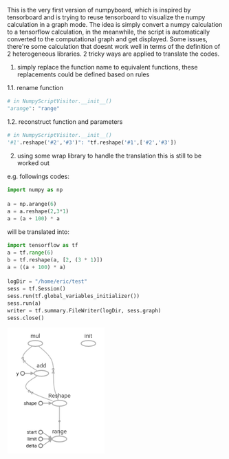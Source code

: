 This is the very first version of numpyboard, which is inspired by tensorboard and is trying to reuse tensorboard to visualize the numpy calculation in a graph mode.
The idea is simply convert a numpy calculation to a tensorflow calculation, in the meanwhile, the script is automatically converted to the computational graph and get displayed.
Some issues, there're some calculation that doesnt work well in terms of the definition of 2 heterogeneous libraries. 2 tricky ways are applied to translate the codes.
1. simply replace the function name to equivalent functions, these replacements could be defined based on rules

1.1. rename function
```python
# in NumpyScriptVisitor.__init__()
"arange": "range"
```
1.2. reconstruct function and parameters
```python
# in NumpyScriptVisitor.__init__()
'#1'.reshape('#2','#3')": "tf.reshape('#1',['#2','#3'])
```
2. using some wrap library to handle the translation
this is still to be worked out

e.g. followings codes:
```python
import numpy as np

a = np.arange(6)
a = a.reshape(2,3*1)
a = (a + 100) * a
```

will be translated into:
```python
import tensorflow as tf
a = tf.range(6)
b = tf.reshape(a, [2, (3 * 1)])
a = ((a + 100) * a)

logDir = "/home/eric/test" 
sess = tf.Session()
sess.run(tf.global_variables_initializer())
sess.run(a)
writer = tf.summary.FileWriter(logDir, sess.graph)
sess.close()
```

![tb-result](img/tb-result.png?raw=true)